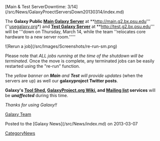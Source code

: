 <div class='newsItemHeader'>[Main & Test ServerDowntime: 3/14](/src/News/GalaxyProectServersDown20130314/index.md)</div>

The **Galaxy Public [Main Galaxy Server](/src/Main/index.md)** at **http://main.g2.bx.psu.edu''' (''[usegalaxy.org](http://usegalaxy.org)*) and **[Test Galaxy Server](/src/Test/index.md)** at **http://test.g2.bx.psu.edu''' will be '''down on Thursday, March 14, while the team ''relocates core hardware to a new server room.'''''

<div class='right'>![Rerun a job](/src/Images/Screenshots/re-run-sm.png)</div>

Please note that *ALL jobs running at the time of the shutdown will be terminated.* Once the move is complete, any terminated jobs can be easily restarted using the "re-run" function. 

The *yellow banner on **Main** and **Test** will provide updates* (when the servers are up) as well our **galaxyproject Twitter posts**.

**Galaxy's [Tool Shed](http://toolshed.g2.bx.psu.edu/), [GalaxyProject.org Wiki](/src/FrontPage/index.md), and [Mailing list](/src/MailingLists/index.md) services** will be ***unaffected*** during this time. 

*Thanks for using Galaxy!!*

[Galaxy Team](/src/GalaxyTeam/index.md)
<div class='newsItemFooter'>Posted to the [Galaxy News](/src/News/index.md) on 2013-03-07</div>

[CategoryNews](/src/CategoryNews/index.md)
